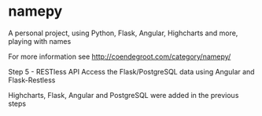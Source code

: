 # namepy
A personal project, using Python, Flask, Angular, Highcharts and more, playing with names

For more information see http://coendegroot.com/category/namepy/

Step 5 - RESTless API
Access the Flask/PostgreSQL data using Angular and Flask-Restless

Highcharts, Flask, Angular and PostgreSQL were added in the previous steps

